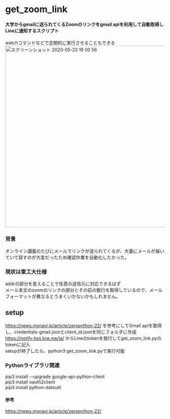 # get_zoom_link
#### 大学からgmailに送られてくるZoomのリンクをgmail apiを利用して自動取得しLineに通知するスクリプト 
watchコマンドなどで定期的に実行させることもできる  
<img width="573" alt="スクリーンショット 2020-05-23 19 00 56" src="https://user-images.githubusercontent.com/40427919/82727853-ff41a900-9d27-11ea-8761-e4fb964ec7bd.png">

### 背景  
オンライン講義のたびにメールでリンクが送られてくるが、大量にメールが届いていて探すのが大変だったため確認作業を自動化したかった。

### 現状は東工大仕様
addrの部分を変えることで任意の送信元に対応できるはず  
メール本文のzoomのリンクの部分とその前の数行を取得しているので、メールフォーマットが異なるとうまくいかないかもしれません。
## setup
https://news.mynavi.jp/article/zeropython-22/ を参考にしてGmail apiを取得し、credentials-gmail.jsonとclient_id.jsonを同じフォルダに作成  
https://notify-bot.line.me/ja/ からLineのtokenを発行してget_zoom_link.pyのtokenに記入  
setupが終了したら、python3 get_zoom_link.pyで実行可能
### Pythonライブラリ関連
pip3 install --upgrade google-api-python-client  
pip3 install oauth2client  
pip3 install python-dateutil

#### 参考
https://news.mynavi.jp/article/zeropython-22/

